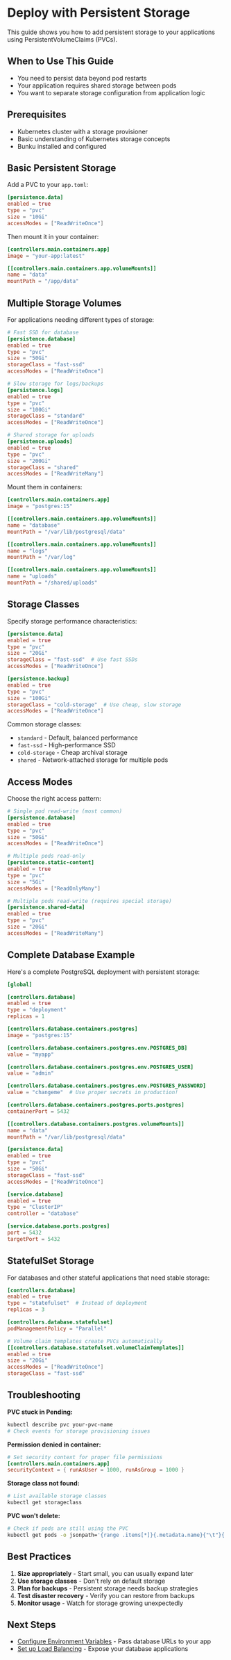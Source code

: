 # Deploy with Persistent Storage

This guide shows you how to add persistent storage to your applications using PersistentVolumeClaims (PVCs).

## When to Use This Guide

- You need to persist data beyond pod restarts
- Your application requires shared storage between pods
- You want to separate storage configuration from application logic

## Prerequisites

- Kubernetes cluster with a storage provisioner
- Basic understanding of Kubernetes storage concepts
- Bunku installed and configured

## Basic Persistent Storage

Add a PVC to your `app.toml`:

```toml
[persistence.data]
enabled = true
type = "pvc"
size = "10Gi"
accessModes = ["ReadWriteOnce"]
```

Then mount it in your container:

```toml
[controllers.main.containers.app]
image = "your-app:latest"

[[controllers.main.containers.app.volumeMounts]]
name = "data"
mountPath = "/app/data"
```

## Multiple Storage Volumes

For applications needing different types of storage:

```toml
# Fast SSD for database
[persistence.database]
enabled = true
type = "pvc"
size = "50Gi"
storageClass = "fast-ssd"
accessModes = ["ReadWriteOnce"]

# Slow storage for logs/backups
[persistence.logs]
enabled = true
type = "pvc"
size = "100Gi"
storageClass = "standard"
accessModes = ["ReadWriteOnce"]

# Shared storage for uploads
[persistence.uploads]
enabled = true
type = "pvc"
size = "200Gi"
storageClass = "shared"
accessModes = ["ReadWriteMany"]
```

Mount them in containers:

```toml
[controllers.main.containers.app]
image = "postgres:15"

[[controllers.main.containers.app.volumeMounts]]
name = "database"
mountPath = "/var/lib/postgresql/data"

[[controllers.main.containers.app.volumeMounts]]
name = "logs"
mountPath = "/var/log"

[[controllers.main.containers.app.volumeMounts]]
name = "uploads"
mountPath = "/shared/uploads"
```

## Storage Classes

Specify storage performance characteristics:

```toml
[persistence.data]
enabled = true
type = "pvc"
size = "20Gi"
storageClass = "fast-ssd"  # Use fast SSDs
accessModes = ["ReadWriteOnce"]

[persistence.backup]
enabled = true
type = "pvc"
size = "100Gi"
storageClass = "cold-storage"  # Use cheap, slow storage
accessModes = ["ReadWriteOnce"]
```

Common storage classes:
- `standard` - Default, balanced performance
- `fast-ssd` - High-performance SSD
- `cold-storage` - Cheap archival storage
- `shared` - Network-attached storage for multiple pods

## Access Modes

Choose the right access pattern:

```toml
# Single pod read-write (most common)
[persistence.database]
enabled = true
type = "pvc"
size = "50Gi"
accessModes = ["ReadWriteOnce"]

# Multiple pods read-only
[persistence.static-content]
enabled = true
type = "pvc"
size = "5Gi"
accessModes = ["ReadOnlyMany"]

# Multiple pods read-write (requires special storage)
[persistence.shared-data]
enabled = true
type = "pvc"
size = "20Gi"
accessModes = ["ReadWriteMany"]
```

## Complete Database Example

Here's a complete PostgreSQL deployment with persistent storage:

```toml
[global]

[controllers.database]
enabled = true
type = "deployment"
replicas = 1

[controllers.database.containers.postgres]
image = "postgres:15"

[controllers.database.containers.postgres.env.POSTGRES_DB]
value = "myapp"

[controllers.database.containers.postgres.env.POSTGRES_USER]
value = "admin"

[controllers.database.containers.postgres.env.POSTGRES_PASSWORD]
value = "changeme"  # Use proper secrets in production!

[controllers.database.containers.postgres.ports.postgres]
containerPort = 5432

[[controllers.database.containers.postgres.volumeMounts]]
name = "data"
mountPath = "/var/lib/postgresql/data"

[persistence.data]
enabled = true
type = "pvc"
size = "50Gi"
storageClass = "fast-ssd"
accessModes = ["ReadWriteOnce"]

[service.database]
enabled = true
type = "ClusterIP"
controller = "database"

[service.database.ports.postgres]
port = 5432
targetPort = 5432
```

## StatefulSet Storage

For databases and other stateful applications that need stable storage:

```toml
[controllers.database]
enabled = true
type = "statefulset"  # Instead of deployment
replicas = 3

[controllers.database.statefulset]
podManagementPolicy = "Parallel"

# Volume claim templates create PVCs automatically
[[controllers.database.statefulset.volumeClaimTemplates]]
enabled = true
size = "20Gi"
accessModes = ["ReadWriteOnce"]
storageClass = "fast-ssd"
```

## Troubleshooting

**PVC stuck in Pending:**
```bash
kubectl describe pvc your-pvc-name
# Check events for storage provisioning issues
```

**Permission denied in container:**
```toml
# Set security context for proper file permissions
[controllers.main.containers.app]
securityContext = { runAsUser = 1000, runAsGroup = 1000 }
```

**Storage class not found:**
```bash
# List available storage classes
kubectl get storageclass
```

**PVC won't delete:**
```bash
# Check if pods are still using the PVC
kubectl get pods -o jsonpath='{range .items[*]}{.metadata.name}{"\t"}{.spec.volumes[*].persistentVolumeClaim.claimName}{"\n"}{end}'
```

## Best Practices

1. **Size appropriately** - Start small, you can usually expand later
2. **Use storage classes** - Don't rely on default storage
3. **Plan for backups** - Persistent storage needs backup strategies
4. **Test disaster recovery** - Verify you can restore from backups
5. **Monitor usage** - Watch for storage growing unexpectedly

## Next Steps

- [Configure Environment Variables](configure-environment.md) - Pass database URLs to your app
- [Set up Load Balancing](setup-load-balancing.md) - Expose your database applications
